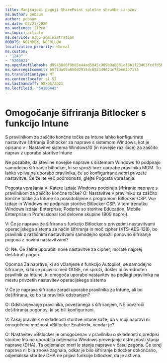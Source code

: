 ```yaml
---
title: Manjkajoči pogoji SharePoint spletne shrambe izrazov
ms.author: pebaum
author: pebaum
ms.date: 04/21/2020
ms.audience: ITPro
ms.topic: article
ms.service: o365-administration
ROBOTS: NOINDEX, NOFOLLOW
localization_priority: Normal
ms.custom:
- "1243"
- "5200021"
ms.openlocfilehash: d99458d6f9b65e44ad5945c909b9a8861cf0b1f23463fcdfd5b8351b1c08d670
ms.sourcegitcommit: b5f7da89a650d2915dc652449623c78be6247175
ms.translationtype: MT
ms.contentlocale: sl-SI
ms.lasthandoff: 08/05/2021
ms.locfileid: "54106442"
---
```

# <a name="enabling-bitlocker-encryption-with-intune"></a>Omogočanje šifriranja Bitlocker s funkcijo Intune

S pravilnikom za zaščito končne točke za Intune lahko konfigurirate nastavitve šifriranja Boitlocker za naprave s sistemom Windows, kot je opisano v : Nastavitve sistema Windows10 (in novejše različice) za zaščito naprav z uporabo storitve Intune

Ne pozabite, da številne novejše naprave s sistemom Windows 10 podpirajo samodejno šifriranje bitlocker, ki se sproži brez uporabe pravilnika MDM. To lahko vpliva na uporabo pravilnika, če so konfigurirane nepri privzete nastavitve. Če želite več podrobnosti, glejte Pogosta vprašanja.


Pogosta vprašanja V: Katere izdaje Windows podpirajo šifriranje naprave s pravilnikom za zaščito končne točke?
O: Nastavitve v pravilniku za zaščito končne točke za Intune so posodobljene s programom Bitlocker CSP.  Vse izdaje in Windows ne podpirajo storitve Bitlocker CSP. V tem trenutku Windows izdaje: Enterprise; Podprte so storitve Education, Mobile Enterprise in Professional (od delovne skupine 1809 naprej).




V: Če je naprava že šifrirana s funkcijo Bitlocker s privzetimi nastavitvami operacijskega sistema za način šifriranja in moč cipher (XTS-AES-128), bo pravilnik z različnimi nastavitvami samodejno sprožil ponovno šifriranje pogona z novimi nastavitvami?

O: Ne. Če želite uporabiti nove nastavitve za cipher, morate najprej dešifrirati pogon.

Opomba Za naprave, ki so včlanjene s funkcijo Autopilot, se samodejno šifriranje, ki bi se pojavilo med OOBE, ne sproži, dokler ni ovrednoten pravilnik za Intune, ki omogoča uporabo nastavitev na podlagi pravilnika na mestu privzetih nastavitev operacijskega sistema




V Če je naprava šifrirana zaradi uporabe pravilnika za Intune, ali bo dešifrirana, ko bo ta pravilnik odstranjen?

O: Odstranjevanje pravilnika, povezanega s šifriranjem, NE povzroči dešifriranja pogonov, ki so bili konfigurirani.




V: Zakaj pravilnik o skladnosti storitve intune kaže, da v moji napravi ni omogočena možnost »Bitlocker Enabled«, vendar je?

O: Nastavitev »Bitlocker je omogočena« v pravilniku o skladnosti s predpisi storitve Intune uporablja odjemalca Windows preverjanje ustreznosti stanja naprave (DHA). Ta odjemalec meri le stanje naprave v času zagona. Če torej naprava ni bila znova zagnala, odkar je bilo šifriranje bitlocker dokončano, odjemalska storitev DHA ne prijavi funkcije bitlocker, da je aktivna.